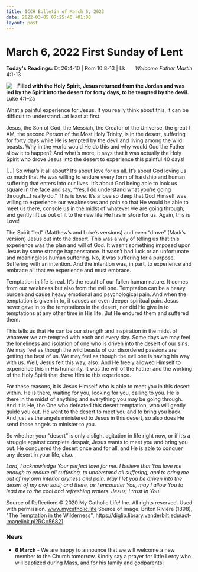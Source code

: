 ```yaml
---
title: ICCH Bulletin of March 6, 2022
date: 2022-03-05 07:25:40 +01:00
layout: post
---
```


# March 6, 2022 First Sunday of Lent
<span style="float: right"><em>Welcome Father Martin</em></span>
**Today's Readings:** Dt 26:4-10 | Rom 10:8-13 | Lk 4:1-13


<img style="float: left; margin-right: 1em;" src="https://upload.wikimedia.org/wikipedia/commons/thumb/9/9e/Briton_Rivi%C3%A8re_-_The_Temptation_in_the_Wilderness.jpg/800px-Briton_Rivi%C3%A8re_-_The_Temptation_in_the_Wilderness.jpg?20150417100609">

**Filled with the Holy Spirit, Jesus returned from the Jordan and was led by the Spirit into the desert for forty days, to be tempted by the devil.**  Luke 4:1–2a

What a painful experience for Jesus.  If you really think about this, it can be difficult to understand…at least at first.

Jesus, the Son of God, the Messiah, the Creator of the Universe, the great I AM, the second Person of the Most Holy Trinity, is in the desert, suffering for forty days while He is tempted by the devil and living among the wild beasts.  Why in the world would He do this and why would God the Father allow it to happen?  And what’s more, it says that it was actually the Holy Spirit who drove Jesus into the desert to experience this painful 40 days!  

[...] So what’s it all about?  It’s about love for us all.  It’s about God loving us so much that He was willing to endure every form of hardship and human suffering that enters into our lives.  It’s about God being able to look us square in the face and say, “Yes, I do understand what you’re going through…I really do.”  This is love.  It’s a love so deep that God Himself was willing to experience our weaknesses and pain so that He would be able to meet us there, console us in the midst of whatever we are going through, and gently lift us out of it to the new life He has in store for us.  Again, this is Love!

The Spirit “led” (Matthew’s and Luke’s versions) and even “drove” (Mark’s version) Jesus out into the desert.  This was a way of telling us that this experience was the plan and will of God.  It wasn’t something imposed upon Jesus by some strange happenstance.  It wasn’t bad luck or an unfortunate and meaningless human suffering.  No, it was suffering for a purpose.  Suffering with an intention.  And the intention was, in part, to experience and embrace all that we experience and must embrace.

Temptation in life is real.  It’s the result of our fallen human nature.  It comes from our weakness but also from the evil one.  Temptation can be a heavy burden and cause heavy emotional and psychological pain.  And when the temptation is given in to, it causes an even deeper spiritual pain.  Jesus never gave in to the temptations in the desert, nor did He give in to temptations at any other time in His life.  But He endured them and suffered them.  

This tells us that He can be our strength and inspiration in the midst of whatever we are tempted with each and every day.  Some days we may feel the loneliness and isolation of one who is driven into the desert of our sins.  We may feel as though the wild beasts of our disordered passions are getting the best of us.  We may feel as though the evil one is having his way with us.  Well, Jesus felt this way, also.  And He freely allowed Himself to experience this in His humanity.  It was the will of the Father and the working of the Holy Spirit that drove Him to this experience.  

For these reasons, it is Jesus Himself who is able to meet you in this desert within.  He is there, waiting for you, looking for you, calling to you.  He is there in the midst of anything and everything you may be going through.  And it is He, the One who defeated this desert temptation, who will gently guide you out.  He went to the desert to meet you and to bring you back.  And just as the angels ministered to Jesus in this desert, so also does He send those angels to minister to you.

So whether your “desert” is only a slight agitation in life right now, or if it’s a struggle against complete despair, Jesus wants to meet you and bring you out.  He conquered the desert once and for all, and He is able to conquer any desert in your life, also.

*Lord, I acknowledge Your perfect love for me.  I believe that You love me enough to endure all suffering, to understand all suffering, and to bring me out of my own interior dryness and pain.  May I let you be driven into the desert of my own soul; and there, as I encounter You, may I allow You to lead me to the cool and refreshing waters.  Jesus, I trust in You.*

Source of Reflection: © 2020 My Catholic Life! Inc. All rights reserved. Used with permission. www.mycatholic.life
Source of image: Briton Rivière (1898),  "The Temptation in the Wilderness", https://diglib.library.vanderbilt.edu/act-imagelink.pl?RC=56821

### News 

* **6 March** - We are happy to announce that we will welcome a new member to the Church tomorrow. Kindly say a prayer for little Leroy who will baptized during Mass, and for his family and godparents!
